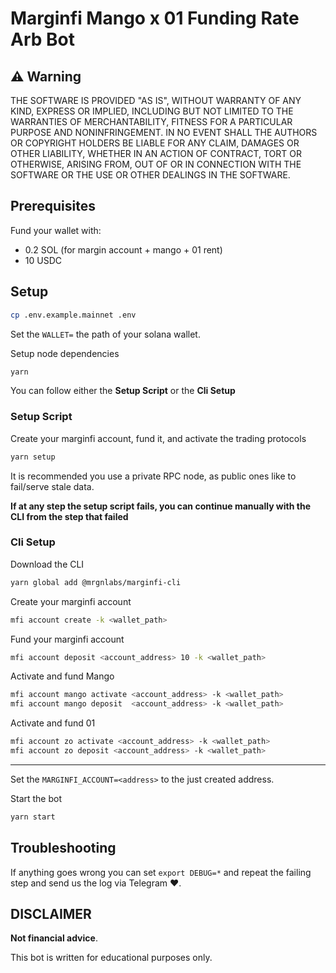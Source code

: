 # Marginfi Mango x 01 Funding Rate Arb Bot

## ⚠ Warning

THE SOFTWARE IS PROVIDED "AS IS", WITHOUT WARRANTY OF ANY KIND, EXPRESS OR IMPLIED, INCLUDING BUT NOT LIMITED TO THE WARRANTIES OF MERCHANTABILITY, FITNESS FOR A PARTICULAR PURPOSE AND NONINFRINGEMENT. IN NO EVENT SHALL THE AUTHORS OR COPYRIGHT HOLDERS BE LIABLE FOR ANY CLAIM, DAMAGES OR OTHER LIABILITY, WHETHER IN AN ACTION OF CONTRACT, TORT OR OTHERWISE, ARISING FROM, OUT OF OR IN CONNECTION WITH THE SOFTWARE OR THE USE OR OTHER DEALINGS IN THE SOFTWARE.

## Prerequisites

Fund your wallet with:

- 0.2 SOL (for margin account + mango + 01 rent)
- 10 USDC

## Setup

```sh
cp .env.example.mainnet .env
```

Set the `WALLET=` the path of your solana wallet.

Setup node dependencies

```sh
yarn
```

You can follow either the **Setup Script** or the **Cli Setup**

### Setup Script

Create your marginfi account, fund it, and activate the trading protocols

```sh
yarn setup
```

It is recommended you use a private RPC node, as public ones like to fail/serve stale data.

**If at any step the setup script fails, you can continue manually with the CLI from the step that failed**

### Cli Setup

Download the CLI

```sh
yarn global add @mrgnlabs/marginfi-cli
```

Create your marginfi account

```sh
mfi account create -k <wallet_path>
```

Fund your marginfi account

```sh
mfi account deposit <account_address> 10 -k <wallet_path>
```

Activate and fund Mango

```sh
mfi account mango activate <account_address> -k <wallet_path>
mfi account mango deposit  <account_address> -k <wallet_path>
```

Activate and fund 01

```sh
mfi account zo activate <account_address> -k <wallet_path>
mfi account zo deposit <account_address> -k <wallet_path>
```

---

Set the `MARGINFI_ACCOUNT=<address>` to the just created address.

Start the bot

```sh
yarn start
```

## Troubleshooting

If anything goes wrong you can set `export DEBUG=*` and repeat the failing step
and send us the log via Telegram ❤️.

## DISCLAIMER

**Not financial advice**.

This bot is written for educational purposes only.
